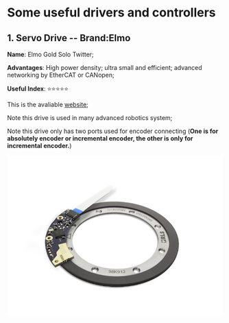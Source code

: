 # Some useful drivers and controllers

## 1. Servo Drive -- Brand:Elmo 

**Name**: Elmo Gold Solo Twitter; 

**Advantages**: High power density; ultra small and efficient;  advanced networking by EtherCAT or CANopen;

**Useful Index**: :star::star::star::star::star:

This is the avaliable [website](http://www.elmomc.com/products/gold-twitter-servo-drive.htm "Elmo servo drive"); 

Note this drive is used in many advanced robotics system;

Note this drive only has two ports used for encoder connecting (**One is for absolutely encoder or incremental encoder, the other is only for incremental encoder.**)

![Alt text](https://raw.githubusercontent.com/markwu9494/WhatIHaveLearnedToday/master/Figure/aksim____1.jpeg)
